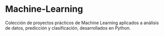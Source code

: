 # Machine-Learning
Colección de proyectos prácticos de Machine Learning aplicados a análisis de datos, predicción y clasificación, desarrollados en Python.
